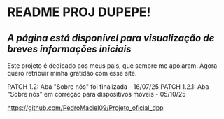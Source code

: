 <h1>README PROJ DUPEPE!</h1>

<h2><i>A página está disponível para visualização de breves informações iniciais</i></h2>

Este projeto é dedicado aos meus pais, que sempre me apoiaram. Agora quero retribuir minha gratidão com esse site.

PATCH 1.2: Aba "Sobre nós" foi finalizada - 16/07/25
PATCH 1.2.1: Aba "Sobre nós" em correção para dispositivos móveis - 05/10/25

<https://github.com/PedroMaciel09/Projeto_oficial_dpp>
